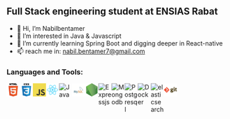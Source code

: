 ## Full Stack engineering student at ENSIAS Rabat

- 👋 Hi, I’m Nabilbentamer
- 👀 I’m interested in Java & Javascript
- 🌱 I’m currently learning Spring Boot and digging deeper in React-native
- 📫 reach me in: nabil.bentamer7@gmail.com



### Languages and Tools:

<img align="left" alt="HTML5" width="30px" src="https://raw.githubusercontent.com/github/explore/80688e429a7d4ef2fca1e82350fe8e3517d3494d/topics/html/html.png" />
<img align="left" alt="CSS3" width="30px" src="https://raw.githubusercontent.com/github/explore/80688e429a7d4ef2fca1e82350fe8e3517d3494d/topics/css/css.png" />

<img align="left" alt="JavaScript" width="30px" src="https://raw.githubusercontent.com/github/explore/80688e429a7d4ef2fca1e82350fe8e3517d3494d/topics/javascript/javascript.png" />
<img align="left" alt="React" width="30px" src="https://raw.githubusercontent.com/github/explore/80688e429a7d4ef2fca1e82350fe8e3517d3494d/topics/react/react.png" />
<img align="left" alt="Java" width="30px" src="https://cdn-icons-png.flaticon.com/512/226/226777.png" />

<img align="left" alt="MySQL" width="30px" src="https://raw.githubusercontent.com/github/explore/80688e429a7d4ef2fca1e82350fe8e3517d3494d/topics/mysql/mysql.png" />

<img align="left" alt="Nodejs" width="30px" src="https://raw.githubusercontent.com/github/explore/80688e429a7d4ef2fca1e82350fe8e3517d3494d/topics/nodejs/nodejs.png" />
<img align="left" alt="Expressjs" width="30px" src="https://cdn.iconscout.com/icon/free/png-256/node-js-1174925.png" />
<img align="left" alt="Mongodb" width="30px" src="https://coollogo.net/wp-content/uploads/2021/03/MongoDB-Icon-logo.svg" />
<img align="left" alt="Postgresql" width="30px" src="https://camo.githubusercontent.com/c1ccadf916a9a9686bd47140a7dea01e17e3d2d986eae1466ea77f27ca48ac27/68747470733a2f2f6469616d616e74692e636f6d2f77702d636f6e74656e742f75706c6f6164732f323031392f31302f706f737467726573716c2e706e67" />


<img align="left" alt="Docker" width="30px" src="https://camo.githubusercontent.com/14a2aade649f42ed9062288a72f395c66ccc731dd0df7c4da0509e73cb9ac42a/68747470733a2f2f6d69726f2e6d656469756d2e636f6d2f6d61782f3531322f312a513272526c7771762d7444665a3651586d4a714d75512e706e67" />

<img align="left" alt="elasticsearch" width="30px" src="https://www.pinclipart.com/picdir/big/580-5809768_transparent-clip-art-app-free-download-logo-elastic.png" />

<img align="left" alt="Git" width="30px" src="https://raw.githubusercontent.com/github/explore/78df643247d429f6cc873026c0622819ad797942/topics/git/git.png" />


<br />
<br />

[website]: https://nabil-bentamer.netlify.app/
[linkedin]: https://www.linkedin.com/in/nabil-bentamer/
